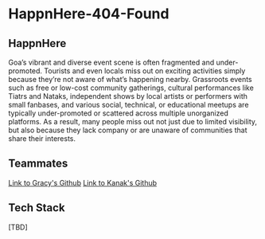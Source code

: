 # HappnHere-404-Found

## HappnHere

Goa’s vibrant and diverse event scene is often fragmented and under-promoted. Tourists and even locals miss out on exciting activities simply because they’re not aware of what’s happening nearby. Grassroots events such as free or low-cost community gatherings, cultural performances like Tiatrs and Nataks, independent shows by local artists or performers with small fanbases, and various social, technical, or educational meetups are typically under-promoted or scattered across multiple unorganized platforms. As a result, many people miss out not just due to limited visibility, but also because they lack company or are unaware of communities that share their interests.

## Teammates

[Link to Gracy's Github](https://github.com/gracyntaxx)
[Link to Kanak's Github](https://github.com/Labreo)

## Tech Stack

[TBD]
